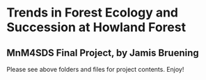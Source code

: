 # Trends in Forest Ecology and Succession at Howland Forest
## MnM4SDS Final Project, by Jamis Bruening

Please see above folders and files for project contents.  Enjoy!
